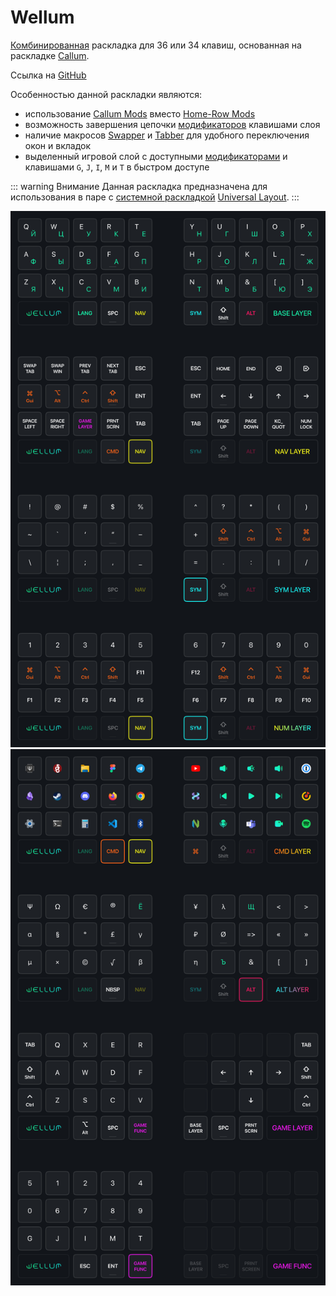 # Wellum

[Комбинированная](/layouts/combined.md) раскладка для 36 или 34 клавиш, основанная на раскладке [Callum](/layouts/hardware/callum.md).

Ссылка на [GitHub](https://github.com/braindefender/wellum)

Особенностью данной раскладки являются:
- использование [Callum Mods](/dictionary.md#callum-mods) вместо [Home-Row Mods](/dictionary.md#home-row-mods)
- возможность завершения цепочки [модификаторов](/dictionary.md#модификатор) клавишами слоя
- наличие макросов [Swapper](/articles/solutions/swapper-tabber.md) и [Tabber](/articles/solutions/swapper-tabber.md) для удобного переключения окон и вкладок
- выделенный игровой слой с доступными [модификаторами](/dictionary.md#модификатор) и клавишами `G`, `J`, `I`, `M` и `T` в быстром доступе

::: warning Внимание
Данная раскладка предназначена для использования в паре с [системной раскладкой](/layouts/software.md) [Universal Layout](/layouts/software/universal-layout.md).
:::


![](/assets/layouts/combined/Wellum/Wellum-1.png)
![](/assets/layouts/combined/Wellum/Wellum-2.png)
